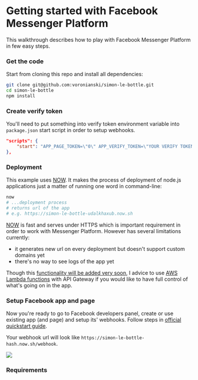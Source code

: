 # Getting started with Facebook Messenger Platform

This walkthrough describes how to play with Facebook Messenger Platform in few easy steps.

### Get the code

Start from cloning this repo and install all dependencies:

```bash
git clone git@github.com:voronianski/simon-le-bottle.git
cd simon-le-bottle
npm install
```

### Create verify token

You'll need to put something into verify token environment variable into `package.json` start script in order to setup webhooks.

```json
"scripts": {
    "start": "APP_PAGE_TOKEN=\"0\" APP_VERIFY_TOKEN=\"YOUR VERIFY TOKEN\" node index.js"
},
```

### Deployment

This example uses [NOW](https://zeit.co/now). It makes the process of deployment of node.js applications just a matter of running one word in command-line:

```bash
now
# ...deployment process
# returns url of the app 
# e.g. https://simon-le-bottle-udalkhaxub.now.sh
```

[NOW](https://zeit.co/now) is fast and serves under HTTPS which is important requirement in order to work with Messenger Platform. However has several limitations currently:

- it generates new url on every deployment but doesn't support custom domains yet
- there's no way to see logs of the app yet

Though this [functionality will be added very soon](https://twitter.com/zeithq/status/720069484375969794), I advice to use [AWS Lambda functions](https://aws.amazon.com/lambda) with API Gateway if you would like to have full control of what's going on in the app.

### Setup Facebook app and page 

Now you're ready to go to Facebook developers panel, create or use existing app (and page) and setup its' webhooks. Follow steps in [official quickstart guide](https://developers.facebook.com/docs/messenger-platform/quickstart). 

Your webhook url will look like `https://simon-le-bottle-hash.now.sh/webhook`.

![](https://scontent-frt3-1.xx.fbcdn.net/t39.2178-6/12057143_211110782612505_894181129_n.png)

### Requirements


